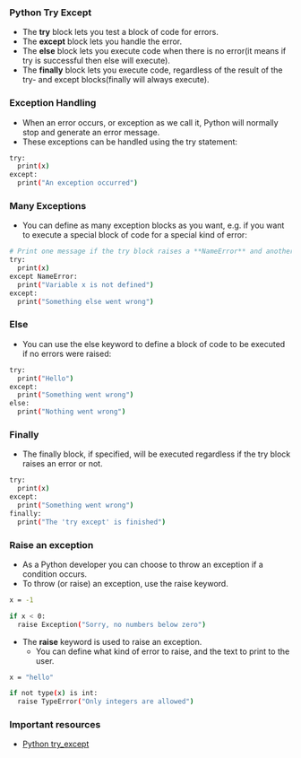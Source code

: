 ### Python Try Except
* The **try** block lets you test a block of code for errors.
* The **except** block lets you handle the error.
* The **else** block lets you execute code when there is no error(it means if try is successful then else will execute).
* The **finally** block lets you execute code, regardless of the result of the try- and except blocks(finally will always execute).

### Exception Handling
* When an error occurs, or exception as we call it, Python will normally stop and generate an error message.
* These exceptions can be handled using the try statement:
```bash
try:
  print(x)
except:
  print("An exception occurred") 
```

### Many Exceptions
* You can define as many exception blocks as you want, e.g. if you want to execute a special block of code for a special kind of error:
```bash
# Print one message if the try block raises a **NameError** and another for other errors:
try:
  print(x)
except NameError:
  print("Variable x is not defined")
except:
  print("Something else went wrong") 
```

### Else
* You can use the else keyword to define a block of code to be executed if no errors were raised:
```bash
try:
  print("Hello")
except:
  print("Something went wrong")
else:
  print("Nothing went wrong") 
```

### Finally
* The finally block, if specified, will be executed regardless if the try block raises an error or not.
```bash
try:
  print(x)
except:
  print("Something went wrong")
finally:
  print("The 'try except' is finished") 
```

### Raise an exception
* As a Python developer you can choose to throw an exception if a condition occurs.
* To throw (or raise) an exception, use the raise keyword.
```bash
x = -1

if x < 0:
  raise Exception("Sorry, no numbers below zero") 
```

* The **raise** keyword is used to raise an exception.
  * You can define what kind of error to raise, and the text to print to the user.
```bash
x = "hello"

if not type(x) is int:
  raise TypeError("Only integers are allowed") 
```

### Important resources
* [Python try_except](https://www.w3schools.com/python/python_try_except.asp)